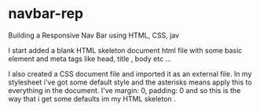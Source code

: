 # navbar-rep

Building  a Responsive Nav Bar using HTML, CSS, jav

I start added a blank HTML skeleton document html file with some basic element and meta tags like head, title , body etc ... 

I also created a CSS document file and imported it  as an  external file. 
In  my stylesheet  i've got some default style and the asterisks means apply this to everything in the document. I've margin: 0, padding: 0 and  so this is the  way that i get some defaults im my HTML skeleton . 

